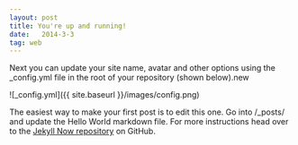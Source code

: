 ```yaml
---
layout: post
title: You're up and running!
date:   2014-3-3
tag: web
---
```


Next you can update your site name, avatar and other options using the _config.yml file in the root of your repository (shown below).new

![_config.yml]({{ site.baseurl }}/images/config.png)

The easiest way to make your first post is to edit this one. Go into /_posts/ and update the Hello World markdown file. For more instructions head over to the [Jekyll Now repository](https://github.com/barryclark/jekyll-now) on GitHub.